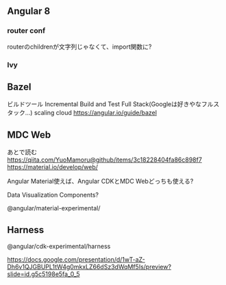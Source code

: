 ## Angular 8
### router conf
routerのchildrenが文字列じゃなくて、import関数に?

### Ivy

## Bazel
ビルドツール
Incremental Build and Test
Full Stack(Googleは好きやなフルスタック...)
scaling cloud
https://angular.io/guide/bazel

## MDC Web
あとで読む
https://qiita.com/YuoMamoru@github/items/3c18228404fa86c898f7
https://material.io/develop/web/

Angular Material使えば、Angular CDKとMDC Webどっちも使える?

Data Visualization Components?

@angular/material-experimental/


## Harness
@angular/cdk-experimental/harness

https://docs.google.com/presentation/d/1wT-aZ-Dh6v1QJGBUPL1tW4g0mkxLZ66dSz3dWqMf5Is/preview?slide=id.g5c5198e5fa_0_5
